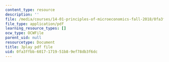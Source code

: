 ```yaml
---
content_type: resource
description: ''
file: /media/courses/14-01-principles-of-microeconomics-fall-2018/0fa3ffbb6017171951b89ef78db3f6dc_jHEPQpSKdbg.pdf
file_type: application/pdf
learning_resource_types: []
ocw_type: OCWFile
parent_uid: null
resourcetype: Document
title: 3play pdf file
uid: 0fa3ffbb-6017-1719-51b8-9ef78db3f6dc
---
```

